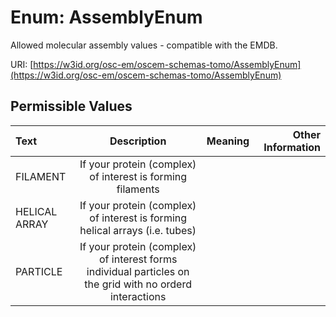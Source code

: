 
# Enum: AssemblyEnum

Allowed molecular assembly values - compatible with the EMDB.

URI: [https://w3id.org/osc-em/oscem-schemas-tomo/AssemblyEnum](https://w3id.org/osc-em/oscem-schemas-tomo/AssemblyEnum)


## Permissible Values

| Text | Description | Meaning | Other Information |
| :--- | :---: | :---: | ---: |
| FILAMENT | If your protein (complex) of interest is forming filaments |  |  |
| HELICAL ARRAY | If your protein (complex) of interest is forming helical arrays (i.e. tubes) |  |  |
| PARTICLE | If your protein (complex) of interest forms individual particles on the grid with no orderd interactions |  |  |

